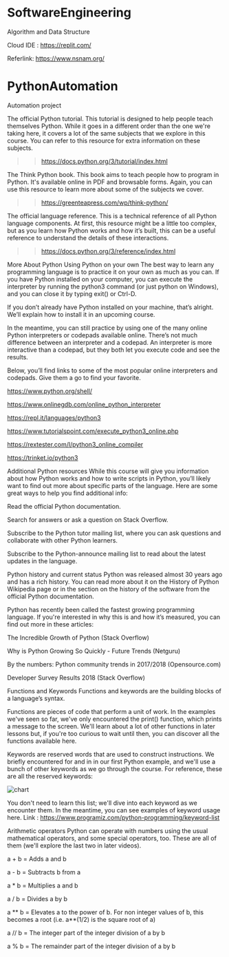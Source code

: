 # SoftwareEngineering
Algorithm and Data Structure

Cloud IDE : https://replit.com/ 

Referlink: https://www.nsnam.org/

# PythonAutomation
Automation project

The official Python tutorial. This tutorial is designed to help people teach themselves Python. While it goes in a different order than the one we're taking here, it covers a lot of the same subjects that we explore in this course. You can refer to this resource for extra information on these subjects.
>>https://docs.python.org/3/tutorial/index.html

The Think Python book. This book aims to teach people how to program in Python. It's available online in PDF and browsable forms. Again, you can use this resource to learn more about some of the subjects we cover.
>>https://greenteapress.com/wp/think-python/

The official language reference. This is a technical reference of all Python language components. At first, this resource might be a little too complex, but as you learn how Python works and how it’s built, this can be a useful reference to understand the details of these interactions.
>>https://docs.python.org/3/reference/index.html

More About Python
Using Python on your own
The best way to learn any programming language is to practice it on your own as much as you can. If you have Python installed on your computer, you can execute the interpreter by running the python3 command (or just python on Windows), and you can close it by typing exit() or Ctrl-D.

If you don’t already have Python installed on your machine, that’s alright. We’ll explain how to install it in an upcoming course.

In the meantime, you can still practice by using one of the many online Python interpreters or codepads available online. There’s not much difference between an interpreter and a codepad. An interpreter is more interactive than a codepad, but they both let you execute code and see the results.

Below, you’ll find links to some of the most popular online interpreters and codepads. Give them a go to find your favorite.

https://www.python.org/shell/

https://www.onlinegdb.com/online_python_interpreter

https://repl.it/languages/python3

https://www.tutorialspoint.com/execute_python3_online.php

https://rextester.com/l/python3_online_compiler

https://trinket.io/python3

Additional Python resources
While this course will give you information about how Python works and how to write scripts in Python, you’ll likely want to find out more about specific parts of the language. Here are some great ways to help you find additional info: 

Read the official Python documentation.

Search for answers or ask a question on Stack Overflow. 

Subscribe to the Python tutor mailing list, where you can ask questions and collaborate with other Python learners.

Subscribe to the Python-announce mailing list to read about the latest updates in the language.

Python history and current status
Python was released almost 30 years ago and has a rich history. You can read more about it on the History of Python Wikipedia page or in the section on the history of the software from the official Python documentation.

Python has recently been called the fastest growing programming language. If you're interested in why this is and how it’s measured, you can find out more in these articles:

The Incredible Growth of Python (Stack Overflow)

Why is Python Growing So Quickly - Future Trends (Netguru)

By the numbers: Python community trends in 2017/2018 (Opensource.com)

Developer Survey Results 2018 (Stack Overflow)


Functions and Keywords
Functions and keywords are the building blocks of a language’s syntax.

Functions are pieces of code that perform a unit of work. In the examples we've seen so far, we've only encountered the print() function, which prints a message to the screen. We'll learn about a lot of other functions in later lessons but, if you're too curious to wait until then, you can discover all the functions available here.

Keywords are reserved words that are used to construct instructions. We briefly encountered for and in in our first Python example, and we'll use a bunch of other keywords as we go through the course. For reference, these are all the reserved keywords:

![chart](https://user-images.githubusercontent.com/54308434/130379538-cf92388b-9eff-41a6-be3f-fcc40153f33f.JPG)

 You don't need to learn this list; we'll dive into each keyword as we encounter them. In the meantime, you can see examples of keyword usage here. 
 Link : https://www.programiz.com/python-programming/keyword-list

Arithmetic operators
Python can operate with numbers using the usual mathematical operators, and some special operators, too. These are all of them (we'll explore the last two in later videos).

a + b = Adds a and b

a - b = Subtracts b from a

a * b = Multiplies a and b

a / b = Divides a by b

a ** b = Elevates a to the power of b. For non integer values of b, this becomes a root (i.e. a**(1/2) is the square root of a)

a // b = The integer part of the integer division of a by b

a % b = The remainder part of the integer division of a by b



